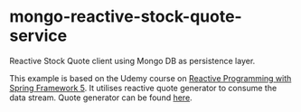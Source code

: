 # mongo-reactive-stock-quote-service
Reactive Stock Quote client using Mongo DB as persistence layer.

This example is based on the Udemy course on [Reactive Programming with Spring Framework 5](https://www.udemy.com/course/reactive-programming-with-spring-framework-5). It utilises reactive quote generator to consume the data stream. Quote generator can be found [here](https://github.com/calculi/webflux-stock-quote-service).
